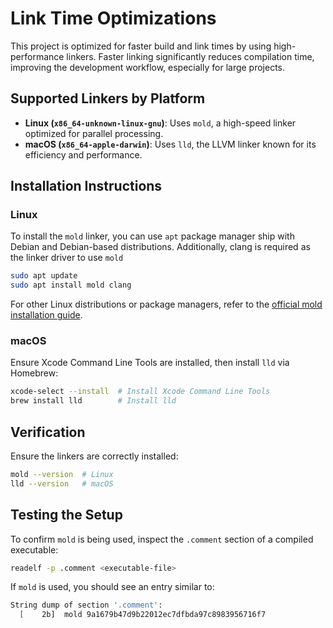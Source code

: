 # Link Time Optimizations  

This project is optimized for faster build and link times by using high-performance linkers. Faster linking significantly reduces compilation time, improving the development workflow, especially for large projects.  

## **Supported Linkers by Platform**  

- **Linux (`x86_64-unknown-linux-gnu`)**: Uses `mold`, a high-speed linker optimized for parallel processing.  
- **macOS (`x86_64-apple-darwin`)**: Uses `lld`, the LLVM linker known for its efficiency and performance.  

## **Installation Instructions**  

### **Linux**  
To install the `mold` linker, you can use `apt` package manager ship with Debian and Debian-based distributions.
Additionally, clang is required as the linker driver to use `mold`

```sh
sudo apt update
sudo apt install mold clang  
```
For other Linux distributions or package managers, refer to the [official mold installation guide](https://github.com/rui314/mold/blob/master/README.md).

### **macOS**  
Ensure Xcode Command Line Tools are installed, then install `lld` via Homebrew:

```sh
xcode-select --install  # Install Xcode Command Line Tools  
brew install lld        # Install lld  
```

## **Verification**  

Ensure the linkers are correctly installed:  

```sh
mold --version  # Linux  
lld --version   # macOS  
```

## **Testing the Setup**  

To confirm `mold` is being used, inspect the `.comment` section of a compiled executable:  

```sh
readelf -p .comment <executable-file>
```

If `mold` is used, you should see an entry similar to:  

```sh
String dump of section '.comment':
  [    2b]  mold 9a1679b47d9b22012ec7dfbda97c8983956716f7
```
